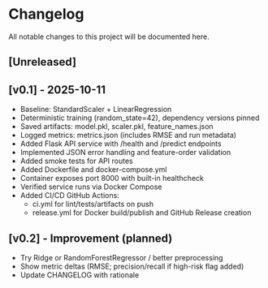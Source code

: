 # Changelog

All notable changes to this project will be documented here.

## [Unreleased]

## [v0.1] - 2025-10-11

- Baseline: StandardScaler + LinearRegression
- Deterministic training (random_state=42), dependency versions pinned
- Saved artifacts: model.pkl, scaler.pkl, feature_names.json
- Logged metrics: metrics.json (includes RMSE and run metadata)
- Added Flask API service with /health and /predict endpoints
- Implemented JSON error handling and feature-order validation
- Added smoke tests for API routes
- Added Dockerfile and docker-compose.yml
- Container exposes port 8000 with built-in healthcheck
- Verified service runs via Docker Compose
- Added CI/CD GitHub Actions:
  - ci.yml for lint/tests/artifacts on push
  - release.yml for Docker build/publish and GitHub Release creation

## [v0.2] - Improvement (planned)

- Try Ridge or RandomForestRegressor / better preprocessing
- Show metric deltas (RMSE; precision/recall if high-risk flag added)
- Update CHANGELOG with rationale